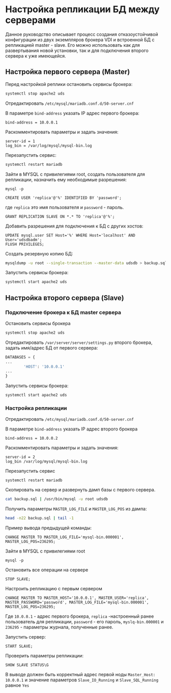 # Настройка репликации БД между серверами

Данное руководство описывает процесс создания отказоустойчивой конфигурации из двух экземпляров брокера VDI и встроенной БД с репликацией master - slave. Его можно использовать как для развертывания новой установки, так и для подключения второго сервера к уже имеющейся.

## Настройка первого сервера (Master)

Перед настройкой реплики остановить сервисы брокера:

```bash
systemctl stop apache2 uds
```

Отредактировать `/etc/mysql/mariadb.conf.d/50-server.cnf`

В параметре `bind-address` указать IP адрес первого брокера:

```
bind-address = 10.0.0.1
```

Раскомментировать параметры и задать значения:

```
server-id = 1
log_bin = /var/log/mysql/mysql-bin.log
```

Перезапустить сервис:

```bash
systemctl restart mariadb
```

Зайти в MYSQL с привилегиями root, создать пользователя для репликации, назначить ему необходимые разрешения:

`mysql -p`

`CREATE USER 'replica'@'%' IDENTIFIED BY 'password';`

где `replica` это имя пользователя и `password` - пароль.

`GRANT REPLICATION SLAVE ON *.* TO 'replica'@'%';`

Добавить разрешения для подключения к БД с других хостов:

```
UPDATE mysql.user SET Host='%' WHERE Host='localhost' AND User='udsdbadm';
FLUSH PRIVILEGES;
```

Создать резервную копию БД:

```bash
mysqldump -u root --single-transaction --master-data udsdb > backup.sql
```

Запустить сервисы брокера:

```bash
systemctl start apache2 uds
```

## Настройка второго сервера (Slave)

### Подключение брокера к БД master сервера

Остановить сервисы брокера

```bash
systemctl stop apache2 uds
```

Отредактировать `/var/server/server/settings.py` второго брокера, задать имя/адрес БД от первого сервера:

```python
DATABASES = {
...
        'HOST': '10.0.0.1'
...
}
```

Запустить сервисы брокера:

```bash
systemctl start apache2 uds
```

### Настройка репликации

Отредактировать `/etc/mysql/mariadb.conf.d/50-server.cnf`

В параметре `bind-address` указать IP адрес второго брокера

```
bind-address = 10.0.0.2
```

Раскомментировать параметры и задать значения:

```
server-id = 2
log_bin /var/log/mysql/mysql-bin.log
```

Перезапустить сервис

`systemctl restart mariadb`

Скопировать на сервер и развернуть дамп базы с первого сервера.

```bash
cat backup.sql | /usr/bin/mysql -u root udsdb
```

Получить параметры `MASTER_LOG_FILE` и `MASTER_LOG_POS` из дампа:

```bash
head -n22 backup.sql | tail -1
```

Пример вывода предыдущей команды:

`CHANGE MASTER TO MASTER_LOG_FILE='mysql-bin.000001', MASTER_LOG_POS=236295;`

Зайти в MYSQL с привилегиями root

`mysql -p`

Остановить все операции на сервере

`STOP SLAVE;`

Настроить репликацию с первым сервером

`CHANGE MASTER TO MASTER_HOST='10.0.0.1', MASTER_USER='replica', MASTER_PASSWORD='password', MASTER_LOG_FILE='mysql-bin.000001', MASTER_LOG_POS=236295;`

Где `10.0.0.1` - адрес первого брокера, `replica` -настроенный ранее пользователь для репликации, `password` - его пароль, `myslq-bin.000001` и `236295` - параметры журнала, полученные ранее.

Запустить сервер:

`START SLAVE;`

Проверить параметры репликации:

`SHOW SLAVE STATUS\G`

В выводе должен быть корректный адрес первой ноды `Master_Host: 10.0.0.1` и значение параметров `Slave_IO_Running` и `Slave_SQL_Running` равное `Yes`

